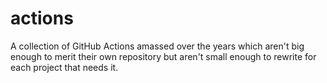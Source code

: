 # actions

A collection of GitHub Actions amassed over the years which aren't big enough to merit their own repository but aren't small enough to rewrite for each project that needs it.
